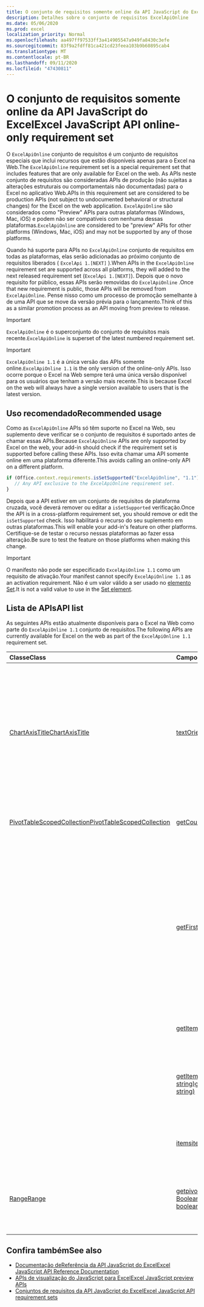 ```yaml
---
title: O conjunto de requisitos somente online da API JavaScript do Excel
description: Detalhes sobre o conjunto de requisitos ExcelApiOnline
ms.date: 05/06/2020
ms.prod: excel
localization_priority: Normal
ms.openlocfilehash: aa497ff97533ff3a414905547a949fa8430c3efe
ms.sourcegitcommit: 83f9a2fdff81ca421cd23feea103b9b60895cab4
ms.translationtype: MT
ms.contentlocale: pt-BR
ms.lasthandoff: 09/11/2020
ms.locfileid: "47430811"
---
```

# <a name="excel-javascript-api-online-only-requirement-set"></a><span data-ttu-id="aa9cf-103">O conjunto de requisitos somente online da API JavaScript do Excel</span><span class="sxs-lookup"><span data-stu-id="aa9cf-103">Excel JavaScript API online-only requirement set</span></span>

<span data-ttu-id="aa9cf-104">O `ExcelApiOnline` conjunto de requisitos é um conjunto de requisitos especiais que inclui recursos que estão disponíveis apenas para o Excel na Web.</span><span class="sxs-lookup"><span data-stu-id="aa9cf-104">The `ExcelApiOnline` requirement set is a special requirement set that includes features that are only available for Excel on the web.</span></span> <span data-ttu-id="aa9cf-105">As APIs neste conjunto de requisitos são consideradas APIs de produção (não sujeitas a alterações estruturais ou comportamentais não documentadas) para o Excel no aplicativo Web.</span><span class="sxs-lookup"><span data-stu-id="aa9cf-105">APIs in this requirement set are considered to be production APIs (not subject to undocumented behavioral or structural changes) for the Excel on the web application.</span></span> <span data-ttu-id="aa9cf-106">`ExcelApiOnline` são considerados como "Preview" APIs para outras plataformas (Windows, Mac, iOS) e podem não ser compatíveis com nenhuma dessas plataformas.</span><span class="sxs-lookup"><span data-stu-id="aa9cf-106">`ExcelApiOnline` are considered to be "preview" APIs for other platforms (Windows, Mac, iOS) and may not be supported by any of those platforms.</span></span>

<span data-ttu-id="aa9cf-107">Quando há suporte para APIs no `ExcelApiOnline` conjunto de requisitos em todas as plataformas, elas serão adicionadas ao próximo conjunto de requisitos liberados ( `ExcelApi 1.[NEXT]` ).</span><span class="sxs-lookup"><span data-stu-id="aa9cf-107">When APIs in the `ExcelApiOnline` requirement set are supported across all platforms, they will added to the next released requirement set (`ExcelApi 1.[NEXT]`).</span></span> <span data-ttu-id="aa9cf-108">Depois que o novo requisito for público, essas APIs serão removidas do `ExcelApiOnline` .</span><span class="sxs-lookup"><span data-stu-id="aa9cf-108">Once that new requirement is public, those APIs will be removed from `ExcelApiOnline`.</span></span> <span data-ttu-id="aa9cf-109">Pense nisso como um processo de promoção semelhante à de uma API que se move da versão prévia para o lançamento.</span><span class="sxs-lookup"><span data-stu-id="aa9cf-109">Think of this as a similar promotion process as an API moving from preview to release.</span></span>

> [!IMPORTANT]
> <span data-ttu-id="aa9cf-110">`ExcelApiOnline` é o superconjunto do conjunto de requisitos mais recente.</span><span class="sxs-lookup"><span data-stu-id="aa9cf-110">`ExcelApiOnline` is superset of the latest numbered requirement set.</span></span>

> [!IMPORTANT]
> <span data-ttu-id="aa9cf-111">`ExcelApiOnline 1.1` é a única versão das APIs somente online.</span><span class="sxs-lookup"><span data-stu-id="aa9cf-111">`ExcelApiOnline 1.1` is the only version of the online-only APIs.</span></span> <span data-ttu-id="aa9cf-112">Isso ocorre porque o Excel na Web sempre terá uma única versão disponível para os usuários que tenham a versão mais recente.</span><span class="sxs-lookup"><span data-stu-id="aa9cf-112">This is because Excel on the web will always have a single version available to users that is the latest version.</span></span>

## <a name="recommended-usage"></a><span data-ttu-id="aa9cf-113">Uso recomendado</span><span class="sxs-lookup"><span data-stu-id="aa9cf-113">Recommended usage</span></span>

<span data-ttu-id="aa9cf-114">Como as `ExcelApiOnline` APIs só têm suporte no Excel na Web, seu suplemento deve verificar se o conjunto de requisitos é suportado antes de chamar essas APIs.</span><span class="sxs-lookup"><span data-stu-id="aa9cf-114">Because `ExcelApiOnline` APIs are only supported by Excel on the web, your add-in should check if the requirement set is supported before calling these APIs.</span></span> <span data-ttu-id="aa9cf-115">Isso evita chamar uma API somente online em uma plataforma diferente.</span><span class="sxs-lookup"><span data-stu-id="aa9cf-115">This avoids calling an online-only API on a different platform.</span></span>

```js
if (Office.context.requirements.isSetSupported("ExcelApiOnline", "1.1")) {
   // Any API exclusive to the ExcelApiOnline requirement set.
}
```

<span data-ttu-id="aa9cf-116">Depois que a API estiver em um conjunto de requisitos de plataforma cruzada, você deverá remover ou editar a `isSetSupported` verificação.</span><span class="sxs-lookup"><span data-stu-id="aa9cf-116">Once the API is in a cross-platform requirement set, you should remove or edit the `isSetSupported` check.</span></span> <span data-ttu-id="aa9cf-117">Isso habilitará o recurso do seu suplemento em outras plataformas.</span><span class="sxs-lookup"><span data-stu-id="aa9cf-117">This will enable your add-in's feature on other platforms.</span></span> <span data-ttu-id="aa9cf-118">Certifique-se de testar o recurso nessas plataformas ao fazer essa alteração.</span><span class="sxs-lookup"><span data-stu-id="aa9cf-118">Be sure to test the feature on those platforms when making this change.</span></span>

> [!IMPORTANT]
> <span data-ttu-id="aa9cf-119">O manifesto não pode ser especificado `ExcelApiOnline 1.1` como um requisito de ativação.</span><span class="sxs-lookup"><span data-stu-id="aa9cf-119">Your manifest cannot specify `ExcelApiOnline 1.1` as an activation requirement.</span></span> <span data-ttu-id="aa9cf-120">Não é um valor válido a ser usado no [elemento Set](../manifest/set.md).</span><span class="sxs-lookup"><span data-stu-id="aa9cf-120">It is not a valid value to use in the [Set element](../manifest/set.md).</span></span>

## <a name="api-list"></a><span data-ttu-id="aa9cf-121">Lista de APIs</span><span class="sxs-lookup"><span data-stu-id="aa9cf-121">API list</span></span>

<span data-ttu-id="aa9cf-122">As seguintes APIs estão atualmente disponíveis para o Excel na Web como parte do `ExcelApiOnline 1.1` conjunto de requisitos.</span><span class="sxs-lookup"><span data-stu-id="aa9cf-122">The following APIs are currently available for Excel on the web as part of the `ExcelApiOnline 1.1` requirement set.</span></span>

| <span data-ttu-id="aa9cf-123">Classe</span><span class="sxs-lookup"><span data-stu-id="aa9cf-123">Class</span></span> | <span data-ttu-id="aa9cf-124">Campos</span><span class="sxs-lookup"><span data-stu-id="aa9cf-124">Fields</span></span> | <span data-ttu-id="aa9cf-125">Descrição</span><span class="sxs-lookup"><span data-stu-id="aa9cf-125">Description</span></span> |
|:---|:---|:---|
|[<span data-ttu-id="aa9cf-126">ChartAxisTitle</span><span class="sxs-lookup"><span data-stu-id="aa9cf-126">ChartAxisTitle</span></span>](/javascript/api/excel/excel.chartaxistitle)|[<span data-ttu-id="aa9cf-127">textOrientation</span><span class="sxs-lookup"><span data-stu-id="aa9cf-127">textOrientation</span></span>](/javascript/api/excel/excel.chartaxistitle#textorientation)|<span data-ttu-id="aa9cf-128">Especifica o ângulo no qual o texto é orientado para o título do eixo do gráfico.</span><span class="sxs-lookup"><span data-stu-id="aa9cf-128">Specifies the angle to which the text is oriented for the chart axis title.</span></span> <span data-ttu-id="aa9cf-129">O valor deve ser um inteiro de-90 a 90 ou o inteiro 180 para texto orientado verticalmente.</span><span class="sxs-lookup"><span data-stu-id="aa9cf-129">The value should either be an integer from -90 to 90 or the integer 180 for vertically-oriented text.</span></span>|
|[<span data-ttu-id="aa9cf-130">PivotTableScopedCollection</span><span class="sxs-lookup"><span data-stu-id="aa9cf-130">PivotTableScopedCollection</span></span>](/javascript/api/excel/excel.pivottablescopedcollection)|[<span data-ttu-id="aa9cf-131">getCount()</span><span class="sxs-lookup"><span data-stu-id="aa9cf-131">getCount()</span></span>](/javascript/api/excel/excel.pivottablescopedcollection#getcount--)|<span data-ttu-id="aa9cf-132">Obtém o número de tabelas dinâmicas na coleção.</span><span class="sxs-lookup"><span data-stu-id="aa9cf-132">Gets the number of PivotTables in the collection.</span></span>|
||[<span data-ttu-id="aa9cf-133">getFirst()</span><span class="sxs-lookup"><span data-stu-id="aa9cf-133">getFirst()</span></span>](/javascript/api/excel/excel.pivottablescopedcollection#getfirst--)|<span data-ttu-id="aa9cf-134">Obtém a primeira tabela dinâmica na coleção.</span><span class="sxs-lookup"><span data-stu-id="aa9cf-134">Gets the first PivotTable in the collection.</span></span> <span data-ttu-id="aa9cf-135">As tabelas dinâmicas da coleção são classificadas de cima para baixo e da esquerda para a direita, de forma que a tabela superior esquerda seja a primeira tabela dinâmica na coleção.</span><span class="sxs-lookup"><span data-stu-id="aa9cf-135">The PivotTables in the collection are sorted top to bottom and left to right, such that top-left table is the first PivotTable in the collection.</span></span>|
||[<span data-ttu-id="aa9cf-136">getItem(key: string)</span><span class="sxs-lookup"><span data-stu-id="aa9cf-136">getItem(key: string)</span></span>](/javascript/api/excel/excel.pivottablescopedcollection#getitem-key-)|<span data-ttu-id="aa9cf-137">Obtém uma Tabela Dinâmica por nome.</span><span class="sxs-lookup"><span data-stu-id="aa9cf-137">Gets a PivotTable by name.</span></span>|
||[<span data-ttu-id="aa9cf-138">getItemOrNullObject(name: string)</span><span class="sxs-lookup"><span data-stu-id="aa9cf-138">getItemOrNullObject(name: string)</span></span>](/javascript/api/excel/excel.pivottablescopedcollection#getitemornullobject-name-)|<span data-ttu-id="aa9cf-139">Obtém uma Tabela Dinâmica por nome.</span><span class="sxs-lookup"><span data-stu-id="aa9cf-139">Gets a PivotTable by name.</span></span> <span data-ttu-id="aa9cf-140">Se a tabela dinâmica não existir, retornará um objeto null.</span><span class="sxs-lookup"><span data-stu-id="aa9cf-140">If the PivotTable does not exist, will return a null object.</span></span>|
||[<span data-ttu-id="aa9cf-141">items</span><span class="sxs-lookup"><span data-stu-id="aa9cf-141">items</span></span>](/javascript/api/excel/excel.pivottablescopedcollection#items)|<span data-ttu-id="aa9cf-142">Obtém os itens filhos carregados nesta coleção.</span><span class="sxs-lookup"><span data-stu-id="aa9cf-142">Gets the loaded child items in this collection.</span></span>|
|[<span data-ttu-id="aa9cf-143">Range</span><span class="sxs-lookup"><span data-stu-id="aa9cf-143">Range</span></span>](/javascript/api/excel/excel.range)|[<span data-ttu-id="aa9cf-144">getpivotrs (fullyContained?: Boolean)</span><span class="sxs-lookup"><span data-stu-id="aa9cf-144">getPivotTables(fullyContained?: boolean)</span></span>](/javascript/api/excel/excel.range#getpivottables-fullycontained-)|<span data-ttu-id="aa9cf-145">Obtém uma coleção com escopo de tabelas dinâmicas que se sobrepõe ao intervalo.</span><span class="sxs-lookup"><span data-stu-id="aa9cf-145">Gets a scoped collection of PivotTables that overlap with the range.</span></span>|

## <a name="see-also"></a><span data-ttu-id="aa9cf-146">Confira também</span><span class="sxs-lookup"><span data-stu-id="aa9cf-146">See also</span></span>

- [<span data-ttu-id="aa9cf-147">Documentação deReferência da API JavaScript do Excel</span><span class="sxs-lookup"><span data-stu-id="aa9cf-147">Excel JavaScript API Reference Documentation</span></span>](/javascript/api/excel?view=excel-js-online&preserve-view=true)
- [<span data-ttu-id="aa9cf-148">APIs de visualização do JavaScript para Excel</span><span class="sxs-lookup"><span data-stu-id="aa9cf-148">Excel JavaScript preview APIs</span></span>](./excel-preview-apis.md)
- [<span data-ttu-id="aa9cf-149">Conjuntos de requisitos da API JavaScript do Excel</span><span class="sxs-lookup"><span data-stu-id="aa9cf-149">Excel JavaScript API requirement sets</span></span>](./excel-api-requirement-sets.md)